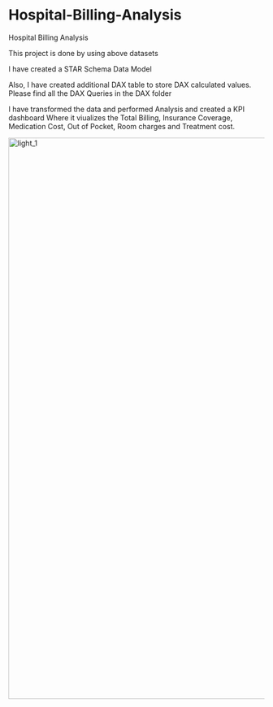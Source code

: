 # Hospital-Billing-Analysis
Hospital Billing Analysis

This project is done by using above datasets

I have created a STAR Schema Data Model

Also, I have created additional DAX table to store DAX calculated values. Please find all the DAX Queries in the DAX folder

I have transformed the data and performed Analysis and created a KPI dashboard Where it viualizes the Total Billing, Insurance Coverage, Medication Cost, Out of Pocket, Room charges and Treatment cost.

<img width="1105" alt="light_1" src="https://github.com/user-attachments/assets/309c79fa-a6b7-4f2c-a8f5-9ef17ae4ce0f" />
